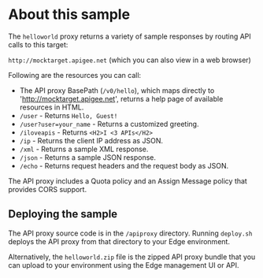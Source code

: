 # About this sample

The `helloworld` proxy returns a variety of sample responses by routing API calls to this target:

`http://mocktarget.apigee.net` (which you can also view in a web browser)

Following are the resources you can call:

* The API proxy BasePath (`/v0/hello`), which maps directly to 'http://mocktarget.apigee.net', returns a help page of available resources in HTML.
* `/user` - Returns `Hello, Guest!`
* `/user?user=your_name` - Returns a customized greeting.
* `/iloveapis` - Returns `<H2>I <3 APIs</H2>`
* `/ip` - Returns the client IP address as JSON.
* `/xml` - Returns a sample XML response.
* `/json` - Returns a sample JSON response.
* `/echo` - Returns request headers and the request body as JSON.

The API proxy includes a Quota policy and an Assign Message policy that provides CORS support.

## Deploying the sample

The API proxy source code is in the `/apiproxy` directory. Running `deploy.sh` deploys the API proxy from that directory to your Edge environment.

Alternatively, the `helloworld.zip` file is the zipped API proxy bundle that you can upload to your environment using the Edge management UI or API.